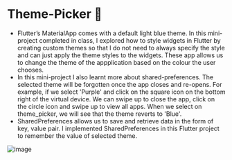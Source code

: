 # Theme-Picker 🎨
  - Flutter’s MaterialApp comes with a default light blue theme. In this mini-project completed in class, I explored how to style widgets in Flutter by creating custom themes so that I do not need to always specify the style and can just apply the theme styles to the widgets. These app allows us to change the theme of the appplication based on the colour the user chooses.
  - In this mini-project I also learnt more about shared-preferences. The selected theme will be forgotten once the app closes and re-opens. For example, if we select 'Purple' and click on the square icon on the bottom right of the virtual device. We can swipe up to close the app, click on the circle icon and swipe up to view all apps. When we select on theme_picker, we will see that the theme reverts to 'Blue'. 
  - SharedPreferences allows us to save and retrieve data in the form of key, value pair. I implemented SharedPreferences in this Flutter project to remember the value of selected theme. 
  
![image](https://user-images.githubusercontent.com/100062535/195849580-9c1ea69b-66e5-4bf9-bb2b-8622bade212e.png)

